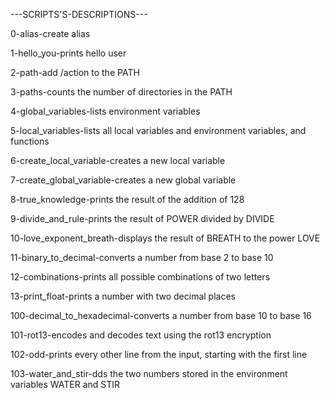 ---SCRIPTS'S-DESCRIPTIONS---

0-alias-create alias

1-hello_you-prints hello user 

2-path-add /action to the PATH

3-paths-counts the number of directories in the PATH

4-global_variables-lists environment variables

5-local_variables-lists all local variables and environment variables, and functions

6-create_local_variable-creates a new local variable

7-create_global_variable-creates a new global variable

8-true_knowledge-prints the result of the addition of 128

9-divide_and_rule-prints the result of POWER divided by DIVIDE

10-love_exponent_breath-displays the result of BREATH to the power LOVE

11-binary_to_decimal-converts a number from base 2 to base 10

12-combinations-prints all possible combinations of two letters

13-print_float-prints a number with two decimal places

100-decimal_to_hexadecimal-converts a number from base 10 to base 16

101-rot13-encodes and decodes text using the rot13 encryption

102-odd-prints every other line from the input, starting with the first line

103-water_and_stir-dds the two numbers stored in the environment variables WATER and STIR
